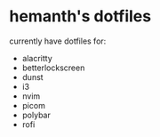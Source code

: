 # hemanth's dotfiles

currently have dotfiles for:

- alacritty
- betterlockscreen
- dunst
- i3
- nvim
- picom
- polybar
- rofi

